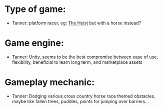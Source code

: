 # Type of game:
- Tanner: platform racer, eg: [The Heist](https://www.addictinggames.com/car/the-heist) but with a horse instead?

# Game engine: 
- Tanner: Unity, seems to be the best compromise between ease of use, flexibility, beneficial to learn long term, and marketplace assets

# Gameplay mechanic:
- Tanner: Dodging various cross country horse race themed obstacles, maybe like fallen trees, puddles, points for jumping over barriers...